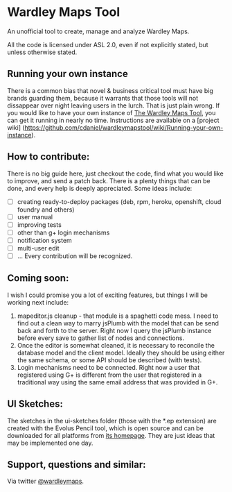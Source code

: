 Wardley Maps Tool
===============

An unofficial tool to create, manage and analyze Wardley Maps.

All the code is licensed under ASL 2.0, even if not explicitly stated, but unless otherwise stated.

Running your own instance
-------------------------
There is a common bias that novel & business critical tool must have big brands guarding them, because it warrants that those tools will not dissappear over night leaving users in the lurch. That is just plain wrong. If you would like to have your own instance of [The Wardley Maps Tool](http://wardleymaps.com/the-tool1.html), you can get it running in nearly no time. Instructions are available on a [project wiki] (https://github.com/cdaniel/wardleymapstool/wiki/Running-your-own-instance). 

How to contribute:
------------------
There is no big guide here, just checkout the code, find what you would like to improve, and send a patch back.
There is a plenty things that can be done, and every help is deeply appreciated. Some ideas include:
- [ ] creating ready-to-deploy packages (deb, rpm, heroku, openshift, cloud foundry and others)
- [ ] user manual
- [ ] improving tests
- [ ] other than g+ login mechanisms
- [ ] notification system
- [ ] multi-user edit
- [ ] ...
Every contribution will be recognized.

Coming soon:
------------
I wish I could promise you a lot of exciting features, but things I will be working next include:
1. mapeditor.js cleanup - that module is a spaghetti code mess. I need to find out a clean way to marry jsPlumb with the model that can be send back and forth to the server. Right now I query the jsPlumb instance before every save to gather list of nodes and connections.
2. Once the editor is somewhat cleaned, it is necessary to reconcile the database model and the client model. Ideally they should be using either the same schema, or some API should be described (with tests).
3. Login mechanisms need to be connected. Right now a user that registered using G+ is different from the user that registered in a traditional way using the same email address that was provided in G+.

UI Sketches:
-----------------
The sketches in the ui-sketches folder (those with the *.ep extension) are created with the Evolus Pencil tool, 
which is open source and can be downloaded for all platforms from [its homepage](http://pencil.evolus.vn/). They are just ideas that may be implemented one day.

Support, questions and similar:
-----------------
Via twitter [@wardleymaps](https://twitter.com/wardleymaps).
